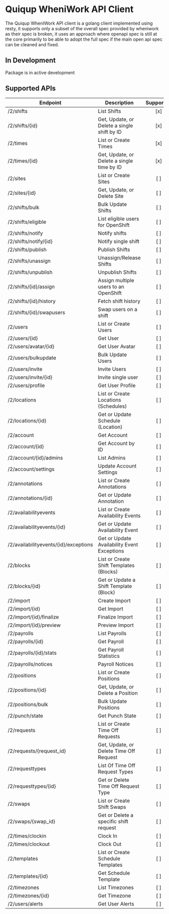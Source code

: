 # Quiqup WheniWork API Client

The Quiqup WhenIWork API client is a golang client implemented using resty, it supports only a subset of the overall spec provided by wheniwork as their spec is broken, it uses an approach where openapi spec is still at the core primarily to be able to adopt the full spec if the main open api spec can be cleaned and fixed.

## In Development

Package is in active development

## Supported APIs

| Endpoint                              | Description                                 | Supported |
| ------------------------------------- | ------------------------------------------- | :-------: |
| /2/shifts                             | List Shifts                                 |    [x]    |
| /2/shifts/{id}                        | Get, Update, or Delete a single shift by ID |    [x]    |
| /2/times                              | List or Create Times                        |    [x]    |
| /2/times/{id}                         | Get, Update, or Delete a single time by ID  |    [x]    |
| /2/sites                              | List or Create Sites                        |    [ ]    |
| /2/sites/{id}                         | Get, Update, or Delete Site                 |    [ ]    |
| /2/shifts/bulk                        | Bulk Update Shifts                          |    [ ]    |
| /2/shifts/eligible                    | List eligible users for OpenShift           |    [ ]    |
| /2/shifts/notify                      | Notify shifts                               |    [ ]    |
| /2/shifts/notify/{id}                 | Notify single shift                         |    [ ]    |
| /2/shifts/publish                     | Publish Shifts                              |    [ ]    |
| /2/shifts/unassign                    | Unassign/Release Shifts                     |    [ ]    |
| /2/shifts/unpublish                   | Unpublish Shifts                            |    [ ]    |
| /2/shifts/{id}/assign                 | Assign multiple users to an OpenShift       |    [ ]    |
| /2/shifts/{id}/history                | Fetch shift history                         |    [ ]    |
| /2/shifts/{id}/swapusers              | Swap users on a shift                       |    [ ]    |
| /2/users                              | List or Create Users                        |    [ ]    |
| /2/users/{id}                         | Get User                                    |    [ ]    |
| /2/users/avatar/{id}                  | Get User Avatar                             |    [ ]    |
| /2/users/bulkupdate                   | Bulk Update Users                           |    [ ]    |
| /2/users/invite                       | Invite Users                                |    [ ]    |
| /2/users/invite/{id}                  | Invite single user                          |    [ ]    |
| /2/users/profile                      | Get User Profile                            |    [ ]    |
| /2/locations                          | List or Create Locations (Schedules)        |    [ ]    |
| /2/locations/{id}                     | Get or Update Schedule (Location)           |    [ ]    |
| /2/account                            | Get Account                                 |    [ ]    |
| /2/account/{id}                       | Get Account by ID                           |    [ ]    |
| /2/account/{id}/admins                | List Admins                                 |    [ ]    |
| /2/account/settings                   | Update Account Settings                     |    [ ]    |
| /2/annotations                        | List or Create Annotations                  |    [ ]    |
| /2/annotations/{id}                   | Get or Update Annotation                    |    [ ]    |
| /2/availabilityevents                 | List or Create Availability Events          |    [ ]    |
| /2/availabilityevents/{id}            | Get or Update Availability Event            |    [ ]    |
| /2/availabilityevents/{id}/exceptions | Get or Update Availability Event Exceptions |    [ ]    |
| /2/blocks                             | List or Create Shift Templates (Blocks)     |    [ ]    |
| /2/blocks/{id}                        | Get or Update a Shift Template (Block)      |    [ ]    |
| /2/import                             | Create Import                               |    [ ]    |
| /2/import/{id}                        | Get Import                                  |    [ ]    |
| /2/import/{id}/finalize               | Finalize Import                             |    [ ]    |
| /2/import/{id}/preview                | Preview Import                              |    [ ]    |
| /2/payrolls                           | List Payrolls                               |    [ ]    |
| /2/payrolls/{id}                      | Get Payroll                                 |    [ ]    |
| /2/payrolls/{id}/stats                | Get Payroll Statistics                      |    [ ]    |
| /2/payrolls/notices                   | Payroll Notices                             |    [ ]    |
| /2/positions                          | List or Create Positions                    |    [ ]    |
| /2/positions/{id}                     | Get, Update, or Delete a Position           |    [ ]    |
| /2/positions/bulk                     | Bulk Update Positions                       |    [ ]    |
| /2/punch/state                        | Get Punch State                             |    [ ]    |
| /2/requests                           | List or Create Time Off Requests            |    [ ]    |
| /2/requests/{request_id}              | Get, Update, or Delete Time Off Request     |    [ ]    |
| /2/requesttypes                       | List Of Time Off Request Types              |    [ ]    |
| /2/requesttypes/{id}                  | Get or Delete Time Off Request Type         |    [ ]    |
| /2/swaps                              | List or Create Shift Swaps                  |    [ ]    |
| /2/swaps/{swap_id}                    | Get or Delete a specific shift request      |    [ ]    |
| /2/times/clockin                      | Clock In                                    |    [ ]    |
| /2/times/clockout                     | Clock Out                                   |    [ ]    |
| /2/templates                          | List or Create Schedule Templates           |    [ ]    |
| /2/templates/{id}                     | Get Schedule Template                       |    [ ]    |
| /2/timezones                          | List Timezones                              |    [ ]    |
| /2/timezones/{id}                     | Get Timezone                                |    [ ]    |
| /2/users/alerts                       | Get User Alerts                             |    [ ]    |
